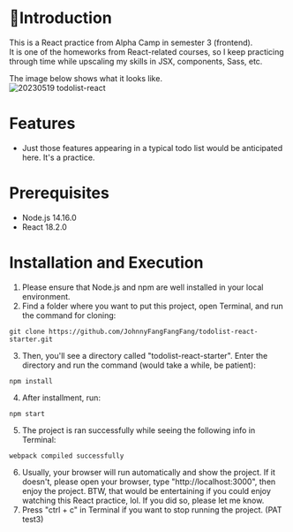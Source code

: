 # 🏬Introduction
This is a React practice from Alpha Camp in semester 3 (frontend).  
It is one of the homeworks from React-related courses, so I keep practicing through time while upscaling my skills in JSX, components, Sass, etc.

The image below shows what it looks like.  
![20230519 todolist-react](https://github.com/JohnnyFangFangFang/todolist-react-starter/assets/121143837/433ee8d1-cd3c-4f0d-9ee3-bf7f779d9493)  

# Features
* Just those features appearing in a typical todo list would be anticipated here. It's a practice.  

# Prerequisites
* Node.js 14.16.0
* React 18.2.0  

# Installation and Execution
1. Please ensure that Node.js and npm are well installed in your local environment.
2. Find a folder where you want to put this project, open Terminal, and run the command for cloning:
```
git clone https://github.com/JohnnyFangFangFang/todolist-react-starter.git
```
3. Then, you'll see a directory called "todolist-react-starter". Enter the directory and run the command (would take a while, be patient):
```
npm install
```
4. After installment, run:
```
npm start
```
5. The project is ran successfully while seeing the following info in Terminal:
```
webpack compiled successfully
```
6. Usually, your browser will run automatically and show the project. If it doesn't, please open your browser, type "http://localhost:3000", then enjoy the project. BTW, that would be entertaining if you could enjoy watching this React practice, lol. If you did so, please let me know.
7. Press "ctrl + c" in Terminal if you want to stop running the project. (PAT test3)
